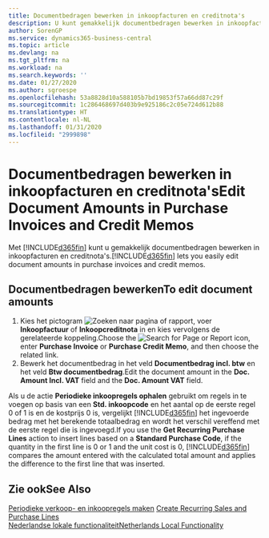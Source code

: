 ```yaml
---
title: Documentbedragen bewerken in inkoopfacturen en creditnota's
description: U kunt gemakkelijk documentbedragen bewerken in inkoopfacturen en creditnota's.
author: SorenGP
ms.service: dynamics365-business-central
ms.topic: article
ms.devlang: na
ms.tgt_pltfrm: na
ms.workload: na
ms.search.keywords: ''
ms.date: 01/27/2020
ms.author: sgroespe
ms.openlocfilehash: 53a8828d10a588105b7bd19853f57a66dd87c29f
ms.sourcegitcommit: 1c286468697d403b9e925186c2c05e724d612b88
ms.translationtype: HT
ms.contentlocale: nl-NL
ms.lasthandoff: 01/31/2020
ms.locfileid: "2999898"
---
```

# <a name="edit-document-amounts-in-purchase-invoices-and-credit-memos"></a><span data-ttu-id="16a16-103">Documentbedragen bewerken in inkoopfacturen en creditnota's</span><span class="sxs-lookup"><span data-stu-id="16a16-103">Edit Document Amounts in Purchase Invoices and Credit Memos</span></span>
<span data-ttu-id="16a16-104">Met [!INCLUDE[d365fin](../../includes/d365fin_md.md)] kunt u gemakkelijk documentbedragen bewerken in inkoopfacturen en creditnota's.</span><span class="sxs-lookup"><span data-stu-id="16a16-104">[!INCLUDE[d365fin](../../includes/d365fin_md.md)] lets you easily edit document amounts in purchase invoices and credit memos.</span></span>  

## <a name="to-edit-document-amounts"></a><span data-ttu-id="16a16-105">Documentbedragen bewerken</span><span class="sxs-lookup"><span data-stu-id="16a16-105">To edit document amounts</span></span>  

1.  <span data-ttu-id="16a16-106">Kies het pictogram ![Zoeken naar pagina of rapport](../../media/ui-search/search_small.png "Pictogram Pagina of rapport zoeken"), voer **Inkoopfactuur** of **Inkoopcreditnota** in en kies vervolgens de gerelateerde koppeling.</span><span class="sxs-lookup"><span data-stu-id="16a16-106">Choose the ![Search for Page or Report](../../media/ui-search/search_small.png "Search for Page or Report icon") icon, enter **Purchase Invoice** or **Purchase Credit Memo**, and then choose the related link.</span></span>  
2.  <span data-ttu-id="16a16-107">Bewerk het documentbedrag in het veld **Documentbedrag incl. btw** en het veld **Btw documentbedrag**.</span><span class="sxs-lookup"><span data-stu-id="16a16-107">Edit the document amount in the **Doc. Amount Incl. VAT** field and the **Doc. Amount VAT** field.</span></span>  

<span data-ttu-id="16a16-108">Als u de actie **Periodieke inkoopregels ophalen** gebruikt om regels in te voegen op basis van een **Std. inkoopcode** en het aantal op de eerste regel 0 of 1 is en de kostprijs 0 is, vergelijkt [!INCLUDE[d365fin](../../includes/d365fin_md.md)] het ingevoerde bedrag met het berekende totaalbedrag en wordt het verschil vereffend met de eerste regel die is ingevoegd.</span><span class="sxs-lookup"><span data-stu-id="16a16-108">If you use the **Get Recurring Purchase Lines** action to insert lines based on a **Standard Purchase Code**, if the quantity in the first line is 0 or 1 and the unit cost is 0, [!INCLUDE[d365fin](../../includes/d365fin_md.md)] compares the amount entered with the calculated total amount and applies the difference to the first line that was inserted.</span></span> 

## <a name="see-also"></a><span data-ttu-id="16a16-109">Zie ook</span><span class="sxs-lookup"><span data-stu-id="16a16-109">See Also</span></span>  
<span data-ttu-id="16a16-110">[Periodieke verkoop- en inkoopregels maken](../../sales-how-work-standard-lines.md) </span><span class="sxs-lookup"><span data-stu-id="16a16-110">[Create Recurring Sales and Purchase Lines](../../sales-how-work-standard-lines.md) </span></span>  
[<span data-ttu-id="16a16-111">Nederlandse lokale functionaliteit</span><span class="sxs-lookup"><span data-stu-id="16a16-111">Netherlands Local Functionality</span></span>](netherlands-local-functionality.md)
